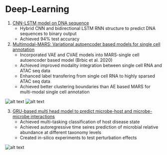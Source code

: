 # Deep-Learning
1. [CNN-LSTM model on DNA sequence](https://github.com/estelleyao0530/Deep-Learning/tree/main/CNN-LSTM%20DNA%20sequence)
   - Hybrid CNN and bidirectional LSTM RNN structure to predict DNA sequences to binary output
   - Achieved 94% test accuracy
2. [Multimodal-MARS: Variational autoencoder based models for single cell annotation](https://github.com/estelleyao0530/Deep-Learning/tree/main/Multimodal-MARS)
   - Incorporated VAE and CVAE models into MARS-single cell autoencoder based model (Brbic et al. 2020)
   - Achieved improved modality integration between single cell RNA and ATAC seq data
   - Enhanced label transfering from single cell RNA to highly sparsed ATAC seq data
   - Achieved better clustering boundaries than AE based MARS for multi-modal single cell annotation

![alt text](https://github.com/estelleyao0530/Deep-Learning/blob/main/Figure/mars_schematic.png)
![alt text](https://github.com/estelleyao0530/Deep-Learning/blob/main/Figure/mars_result.png)

3. [GRU-based multi head model to predict microbe-host and microbe-microbe interactions](https://github.com/estelleyao0530/Deep-Learning/blob/main/Autoregressive_microbe.ipynb)
   - Achieved multi-tasking classification of host disease state
   - Achieved autoregressive time seires prediction of microbial relative abundance at different taxonomy levels
   - Created in-silico experiments to test perturbation effects 

![alt text](https://github.com/estelleyao0530/Deep-Learning/blob/main/Figure/gru_schematic.png)
